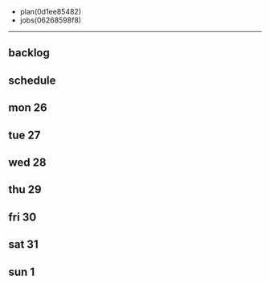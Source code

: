 
- plan(0d1ee85482)
- jobs(06268598f8)
---

## backlog


## schedule
## mon 26
## tue 27
## wed 28
## thu 29
## fri 30
## sat 31
## sun 1
